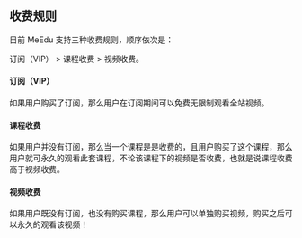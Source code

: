 ## 收费规则

目前 MeEdu 支持三种收费规则，顺序依次是：

订阅（VIP） > 课程收费 > 视频收费。

#### 订阅（VIP）

如果用户购买了订阅，那么用户在订阅期间可以免费无限制观看全站视频。

#### 课程收费

如果用户并没有订阅，那么当一个课程是是收费的，且用户购买了这个课程，那么用户就可永久的观看此套课程，不论该课程下的视频是否收费，也就是说课程收费高于视频收费。

#### 视频收费

如果用户既没有订阅，也没有购买课程，那么用户可以单独购买视频，购买之后可以永久的观看该视频！